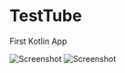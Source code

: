 # TestTube
First Kotlin App

![Screenshot](https://monosnap.com/image/Gen3uoy2THoWbmrcZ2DhEwAesdKJkg)
![Screenshot](https://monosnap.com/image/2a8oWPwklp2rMSZcz75TO4ZhPLSCuU)
